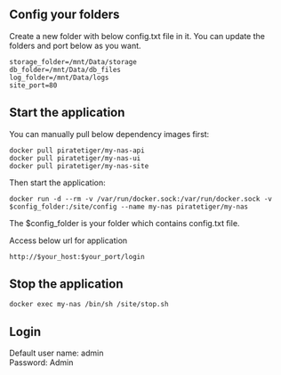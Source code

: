 ## Config your folders
Create a new folder with below config.txt file in it. You can update the folders and port below as you want.
``` shell
storage_folder=/mnt/Data/storage
db_folder=/mnt/Data/db_files
log_folder=/mnt/Data/logs
site_port=80
```

## Start the application
You can manually pull below dependency images first:
``` shell
docker pull piratetiger/my-nas-api
docker pull piratetiger/my-nas-ui
docker pull piratetiger/my-nas-site
```
Then start the application:
``` shell
docker run -d --rm -v /var/run/docker.sock:/var/run/docker.sock -v $config_folder:/site/config --name my-nas piratetiger/my-nas
```
The $config_folder is your folder which contains config.txt file.

Access below url for application
``` shell
http://$your_host:$your_port/login
```

## Stop the application
``` shell
docker exec my-nas /bin/sh /site/stop.sh
```

## Login
Default user name: admin  
Password: Admin

